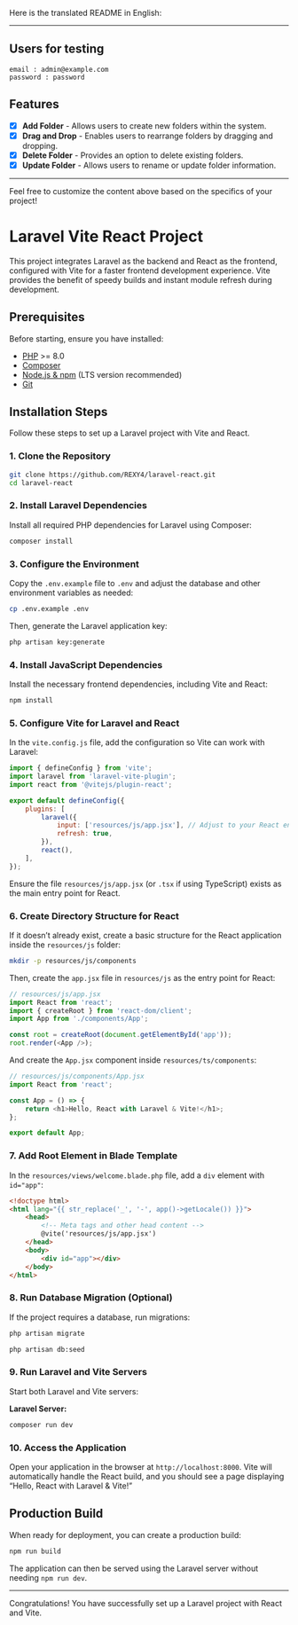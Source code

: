 Here is the translated README in English:

---

## Users for testing

```
email : admin@example.com
password : password
```

## Features

-   [x] **Add Folder** - Allows users to create new folders within the system.
-   [x] **Drag and Drop** - Enables users to rearrange folders by dragging and dropping.
-   [x] **Delete Folder** - Provides an option to delete existing folders.
-   [x] **Update Folder** - Allows users to rename or update folder information.

---

Feel free to customize the content above based on the specifics of your project!

# Laravel Vite React Project

This project integrates Laravel as the backend and React as the frontend, configured with Vite for a faster frontend development experience. Vite provides the benefit of speedy builds and instant module refresh during development.

## Prerequisites

Before starting, ensure you have installed:

-   [PHP](https://www.php.net/downloads.php) >= 8.0
-   [Composer](https://getcomposer.org/download/)
-   [Node.js & npm](https://nodejs.org/en/) (LTS version recommended)
-   [Git](https://git-scm.com/downloads)

## Installation Steps

Follow these steps to set up a Laravel project with Vite and React.

### 1. Clone the Repository

```bash
git clone https://github.com/REXY4/laravel-react.git
cd laravel-react
```

### 2. Install Laravel Dependencies

Install all required PHP dependencies for Laravel using Composer:

```bash
composer install
```

### 3. Configure the Environment

Copy the `.env.example` file to `.env` and adjust the database and other environment variables as needed:

```bash
cp .env.example .env
```

Then, generate the Laravel application key:

```bash
php artisan key:generate
```

### 4. Install JavaScript Dependencies

Install the necessary frontend dependencies, including Vite and React:

```bash
npm install
```

### 5. Configure Vite for Laravel and React

In the `vite.config.js` file, add the configuration so Vite can work with Laravel:

```javascript
import { defineConfig } from 'vite';
import laravel from 'laravel-vite-plugin';
import react from '@vitejs/plugin-react';

export default defineConfig({
    plugins: [
        laravel({
            input: ['resources/js/app.jsx'], // Adjust to your React entry path
            refresh: true,
        }),
        react(),
    ],
});
```

Ensure the file `resources/js/app.jsx` (or `.tsx` if using TypeScript) exists as the main entry point for React.

### 6. Create Directory Structure for React

If it doesn’t already exist, create a basic structure for the React application inside the `resources/js` folder:

```bash
mkdir -p resources/js/components
```

Then, create the `app.jsx` file in `resources/js` as the entry point for React:

```javascript
// resources/js/app.jsx
import React from 'react';
import { createRoot } from 'react-dom/client';
import App from './components/App';

const root = createRoot(document.getElementById('app'));
root.render(<App />);
```

And create the `App.jsx` component inside `resources/ts/components`:

```javascript
// resources/js/components/App.jsx
import React from 'react';

const App = () => {
    return <h1>Hello, React with Laravel & Vite!</h1>;
};

export default App;
```

### 7. Add Root Element in Blade Template

In the `resources/views/welcome.blade.php` file, add a `div` element with `id="app"`:

```html
<!doctype html>
<html lang="{{ str_replace('_', '-', app()->getLocale()) }}">
    <head>
        <!-- Meta tags and other head content -->
        @vite('resources/js/app.jsx')
    </head>
    <body>
        <div id="app"></div>
    </body>
</html>
```

### 8. Run Database Migration (Optional)

If the project requires a database, run migrations:

```bash
php artisan migrate

php artisan db:seed
```

### 9. Run Laravel and Vite Servers

Start both Laravel and Vite servers:

**Laravel Server:**

```bash
composer run dev
```

### 10. Access the Application

Open your application in the browser at `http://localhost:8000`. Vite will automatically handle the React build, and you should see a page displaying “Hello, React with Laravel & Vite!”

## Production Build

When ready for deployment, you can create a production build:

```bash
npm run build
```

The application can then be served using the Laravel server without needing `npm run dev`.

---

Congratulations! You have successfully set up a Laravel project with React and Vite.
